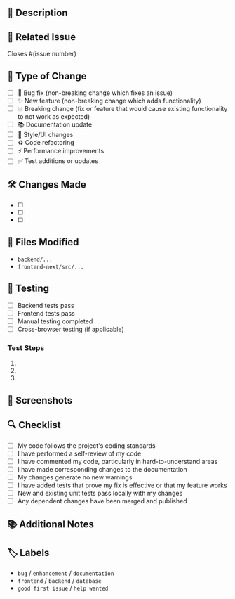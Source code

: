 ## 📝 Description
<!-- Provide a brief description of the changes made -->

## 🎯 Related Issue
<!-- Link to the issue this PR addresses -->
Closes #(issue number)

## 🧪 Type of Change
<!-- Mark the appropriate option with 'x' -->

- [ ] 🐛 Bug fix (non-breaking change which fixes an issue)
- [ ] ✨ New feature (non-breaking change which adds functionality)
- [ ] 💥 Breaking change (fix or feature that would cause existing functionality to not work as expected)
- [ ] 📚 Documentation update
- [ ] 🎨 Style/UI changes
- [ ] ♻️ Code refactoring
- [ ] ⚡ Performance improvements
- [ ] ✅ Test additions or updates

## 🛠️ Changes Made
<!-- List the specific changes made -->

- [ ] 
- [ ] 
- [ ] 

## 📁 Files Modified
<!-- List the files that were modified -->

- `backend/...`
- `frontend-next/src/...`

## 🧪 Testing
<!-- Describe the tests you ran and their results -->

- [ ] Backend tests pass
- [ ] Frontend tests pass
- [ ] Manual testing completed
- [ ] Cross-browser testing (if applicable)

### Test Steps
<!-- Steps to test the changes -->
1. 
2. 
3. 

## 📸 Screenshots
<!-- Add screenshots if the changes affect the UI -->

## 🔍 Checklist
<!-- Mark items as completed -->

- [ ] My code follows the project's coding standards
- [ ] I have performed a self-review of my code
- [ ] I have commented my code, particularly in hard-to-understand areas
- [ ] I have made corresponding changes to the documentation
- [ ] My changes generate no new warnings
- [ ] I have added tests that prove my fix is effective or that my feature works
- [ ] New and existing unit tests pass locally with my changes
- [ ] Any dependent changes have been merged and published

## 📚 Additional Notes
<!-- Any additional information that reviewers should know -->

## 🏷️ Labels
<!-- Add relevant labels -->
- `bug` / `enhancement` / `documentation`
- `frontend` / `backend` / `database`
- `good first issue` / `help wanted`

